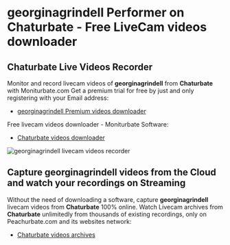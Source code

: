 # georginagrindell Performer on Chaturbate - Free LiveCam videos downloader

## Chaturbate Live Videos Recorder

Monitor and record livecam videos of **georginagrindell** from **Chaturbate** with Moniturbate.com
Get a premium trial for free by just and only registering with your Email address:
* [georginagrindell Premium videos downloader](https://moniturbate.com/request-demo-licence-key.html)

Free livecam videos downloader - Moniturbate Software:
* [Chaturbate videos downloader](https://moniturbate.com/moniturbate-download-software.html)

![georginagrindell livecam videos recorder](https://peachurnet.com/templates/moniturbate-software.png)


## Capture georginagrindell videos from the Cloud and watch your recordings on Streaming

Without the need of downloading a software, capture **georginagrindell** livecam videos from **Chaturbate** 100% online.
Watch Livecam archives from **Chaturbate** unlimitedly from thousands of existing recordings, only on Peachurbate.com and its websites network:
* [Chaturbate videos archives](https://peachurnet.com/)
